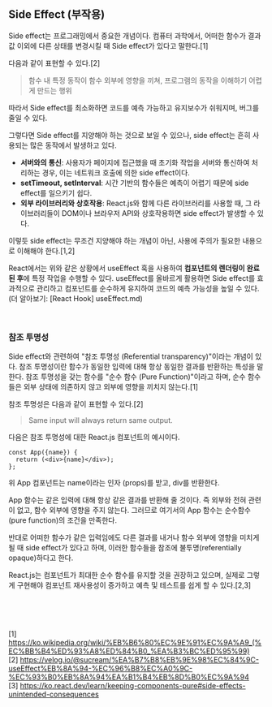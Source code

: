## Side Effect (부작용)

Side effect는 프로그래밍에서 중요한 개념이다.
컴퓨터 과학에서, 어떠한 함수가 결과값 이외에 다른 상태를 변경시킬 때 Side effect가 있다고 말한다.[1]

다음과 같이 표현할 수 있다.[2]
> 함수 내 특정 동작이 함수 외부에 영향을 끼쳐, 프로그램의 동작을 이해하기 어렵게 만드는 행위

따라서 Side effect를 최소화하면 코드를 예측 가능하고 유지보수가 쉬워지며, 버그를 줄일 수 있다.

그렇다면 Side effect를 지양해야 하는 것으로 보일 수 있으나, side effect는 흔히 사용되는 많은 동작에서 발생하고 있다.

- **서버와의 통신**: 사용자가 페이지에 접근했을 때 초기화 작업을 서버와 통신하여 처리하는 경우, 이는 네트워크 호출에 의한 side effect이다.
- **setTimeout, setInterval**: 시간 기반의 함수들은 예측이 어렵기 때문에 side effect를 일으키기 쉽다.
- **외부 라이브러리와 상호작용**: React.js와 함께 다른 라이브러리를 사용할 때, 그 라이브러리들이 DOM이나 브라우저 API와 상호작용하면 side effect가 발생할 수 있다.

이렇듯 side effect는 무조건 지양해야 하는 개념이 아닌, 사용에 주의가 필요한 내용으로 이해해야 한다.[1,2]

React에서는 위와 같은 상황에서 useEffect 훅을 사용하여 **컴포넌트의 렌더링이 완료된 후**에 특정 작업을 수행할 수 있다. useEffect를 올바르게 활용하면 Side effect를 효과적으로 관리하고 컴포넌트를 순수하게 유지하여 코드의 예측 가능성을 높일 수 있다. (더 알아보기: [React Hook] useEffect.md)

<br>

### 참조 투명성

Side effect와 관련하여 "참조 투명성 (Referential transparency)"이라는 개념이 있다. 참조 투명성이란 함수가 동일한 입력에 대해 항상 동일한 결과를 반환하는 특성을 말한다.
참조 투명성을 갖는 함수를 "순수 함수 (Pure Function)"이라고 하며, 순수 함수들은 외부 상태에 의존하지 않고 외부에 영향을 끼치지 않는다.[1]

참조 투명성은 다음과 같이 표현할 수 있다.[2]
> Same input will always return same output.

다음은 참조 투명성에 대한 React.js 컴포넌트의 예시이다.
```
const App({name}) {
  return (<div>{name}</div>);
};
```
위 App 컴포넌트는 name이라는 인자 (props)를 받고, div를 반환한다.

App 함수는 같은 입력에 대해 항상 같은 결과를 반환해 줄 것이다. 즉 외부와 전혀 관련이 없고, 함수 외부에 영향을 주지 않는다. 그러므로 여기서의 App 함수는 순수함수(pure function)의 조건을 만족한다.

반대로 어떠한 함수가 같은 입력임에도 다른 결과를 내거나 함수 외부에 영향을 미치게 될 때 side effect가 있다고 하며, 이러한 함수들을 참조에 불투명(referentially opaque)하다고 한다.

React.js는 컴포넌트가 최대한 순수 함수를 유지할 것을 권장하고 있으며, 실제로 그렇게 구현해야 컴포넌트 재사용성이 증가하고 예측 및 테스트를 쉽게 할 수 있다.[2,3]

<br>
<br>

##
[1] https://ko.wikipedia.org/wiki/%EB%B6%80%EC%9E%91%EC%9A%A9_(%EC%BB%B4%ED%93%A8%ED%84%B0_%EA%B3%BC%ED%95%99)<br>
[2] https://velog.io/@sucream/%EA%B7%B8%EB%9E%98%EC%84%9C-useEffect%EB%8A%94-%EC%96%B8%EC%A0%9C-%EC%93%B0%EB%8A%94%EA%B1%B4%EB%8D%B0%EC%9A%94<br>
[3] https://ko.react.dev/learn/keeping-components-pure#side-effects-unintended-consequences<br>
